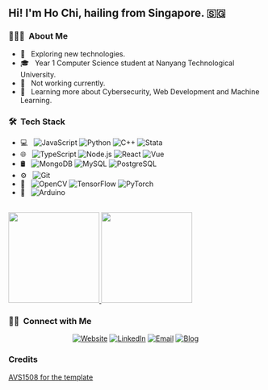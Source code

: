<h2> Hi! I'm Ho Chi, hailing from Singapore. 🇸🇬 </h2>

<h3> 👨🏻‍💻 &nbsp;About Me </h3>

- 🤔 &nbsp; Exploring new technologies.
- 🎓 &nbsp; Year 1 Computer Science student at Nanyang Technological University.
- 💼 &nbsp; Not working currently.
- 🌱 &nbsp; Learning more about Cybersecurity, Web Development and Machine Learning.

<h3> 🛠 &nbsp;Tech Stack</h3>

- 💻 &nbsp;
  ![JavaScript](https://img.shields.io/badge/-JavaScript-333333?style=flat&logo=javascript)
  ![Python](https://img.shields.io/badge/-Python-333333?style=flat&logo=python)
  ![C++](https://img.shields.io/badge/-C++-333333?style=flat&logo=C%2B%2B&logoColor=00599C)
  ![Stata](https://img.shields.io/badge/-Stata-333333?style=flat)
- 🌐 &nbsp;
  ![TypeScript](https://img.shields.io/badge/-TypeScript-333333?style=flat&logo=typescript&logoColor=0081CB)
  ![Node.js](https://img.shields.io/badge/-Node.js-333333?style=flat&logo=node.js)
  ![React](https://img.shields.io/badge/-React-333333?style=flat&logo=react)
  ![Vue](https://img.shields.io/badge/-Vue-333333?style=flat&logo=vue.js)
- 🛢 &nbsp;
  ![MongoDB](https://img.shields.io/badge/-MongoDB-333333?style=flat&logo=mongodb)
  ![MySQL](https://img.shields.io/badge/-MySQL-333333?style=flat&logo=mysql)
  ![PostgreSQL](https://img.shields.io/badge/-MySQL-333333?style=flat&logo=postgresql)
- ⚙️ &nbsp;
  ![Git](https://img.shields.io/badge/-Git-333333?style=flat&logo=git)
- 🔧 &nbsp;
  ![OpenCV](https://img.shields.io/badge/-OpenCV-333333?style=flat&logo=opencv)
  ![TensorFlow](https://img.shields.io/badge/-TensorFlow-333333?style=flat&logo=tensorflow)
  ![PyTorch](https://img.shields.io/badge/-PyTorch-333333?style=flat&logo=pytorch)
- 🔌 &nbsp;
  ![Arduino](https://img.shields.io/badge/-Arduino-333333?style=flat&logo=arduino)

<br/>

<a href="https://github.com/nghochi123">
  <img height="180em" src="https://github-readme-stats.vercel.app/api?username=nghochi123&theme=buefy&show_icons=true" />
  <img height="180em" src="https://github-readme-stats.vercel.app/api/top-langs/?username=nghochi123&theme=buefy&layout=compact" />
</a>

<br/>

<h3> 🤝🏻 &nbsp;Connect with Me </h3>

<p align="center">
<a href="https://nghochi.netlify.app/about"><img alt="Website" src="https://img.shields.io/badge/Website-https://nghochi.netlify.app-blue?style=flat-square&logo=google-chrome"></a>
<a href="https://www.linkedin.com/in/ng-ho-chi-809a881b9/"><img alt="LinkedIn" src="https://img.shields.io/badge/LinkedIn-Ng%20Ho%20Chi-blue?style=flat-square&logo=linkedin"></a>
<a href="mailto:nghochi123@gmail.com"><img alt="Email" src="https://img.shields.io/badge/Email-nghochi123@gmail.com-blue?style=flat-square&logo=gmail"></a>
<a href="https://hochi-blog.netlify.app/"><img alt="Blog" src="https://img.shields.io/badge/Blog-333333?style=flat-square&logo=gitbook"></a>
</p>


### Credits

[AVS1508 for the template](https://github.com/AVS1508)
